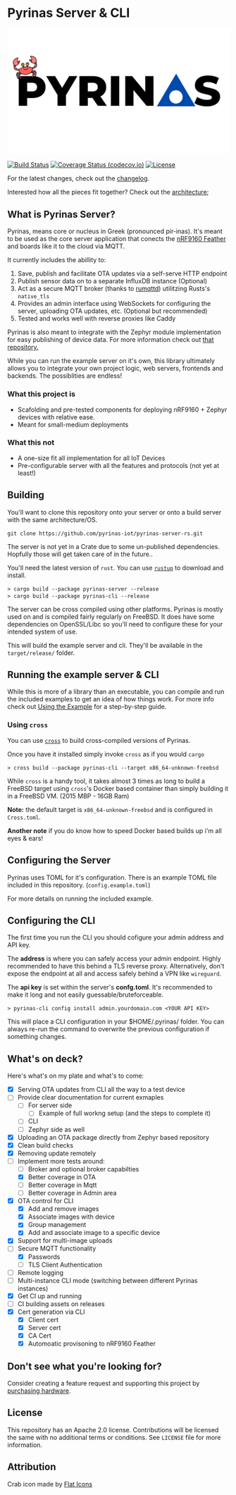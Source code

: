 # Pyrinas Server & CLI

![Pyrinas Logo](docs/img/pyrinas-logo-crab.png)

[![Build Status](https://github.com/pyrinas-iot/pyrinas-server-rs/actions/workflows/rust.yml/badge.svg)](https://github.com/pyrinas-iot/pyrinas-server-rs/actions/)
[![Coverage Status (codecov.io)](https://codecov.io/gh/pyrinas-server-rs/actions/branch/main/graph/badge.svg)](https://codecov.io/gh/pyrinas-server-rs/actions/)
[![License](https://img.shields.io/github/license/pyrinas-iot/pyrinas-server-rs)](https://github.com/pyrinas-iot/pyrinas-server-rs/blob/main/LICENSE)

For the latest changes, check out the [changelog](Changelog.md). 

Interested how all the pieces fit together? Check out the [architecture](Architecture.md);

## What is Pyrinas Server?

Pyrinas, means core or nucleus in Greek (pronounced pir-inas). It's meant to be used as the core server application that conects the [nRF9160 Feather](https://www.jaredwolff.com/store/nrf9160-feather/) and boards like it to the cloud via MQTT. 

It currently includes the abillity to:

1. Save, publish and facilitate OTA updates via a self-serve HTTP endpoint
2. Publish sensor data on to a separate InfluxDB instance (Optional)
3. Act as a secure MQTT broker (thanks to [rumqttd](https://github.com/bytebeamio/rumqtt)) utilitzing Rusts's `native_tls` 
4. Provides an admin interface using WebSockets for configuring the server, uploading OTA updates, etc. (Optional but recommended)
5. Tested and works well with reverse proxies like Caddy

Pyrinas is also meant to integrate with the Zephyr module implementation for easy publishing of device data. For more information check out [that repository.](https://github.com/pyrinas-iot/pyrinas-zephyr)

While you can run the example server on it's own, this library ultimately allows you to integrate your own project logic, web servers, frontends and backends. The possiblities are endless!

### What this project is

* Scafolding and pre-tested components for deploying nRF9160 + Zephyr devices with relative ease.
* Meant for small-medium deployments

### What this not

* A one-size fit all implementation for all IoT Devices
* Pre-configurable server with all the features and protocols (not yet at least!)

## Building

You'll want to clone this repository onto your server or onto a build server with the same architecture/OS.

```
git clone https://github.com/pyrinas-iot/pyrinas-server-rs.git
```

The server is not yet in a Crate due to some un-published dependencies. Hopfully those will get taken care of in the future..

You'll need the latest version of `rust`. You can use [`rustup`](https://rustup.rs) to download and install.

```
> cargo build --package pyrinas-server --release
> cargo build --package pyrinas-cli --release
```

The server can be cross compiled using other platforms. Pyrinas is mostly used on and is compiled fairly regularly on FreeBSD. It does have some dependencies on OpenSSL/Libc so you'll need to configure these for your intended system of use.

This will build the example server and cli. They'll be available in the `target/release/` folder. 

## Running the example server & CLI

While this is more of a library than an executable, you can compile and run the included examples to get an idea of how things work. For more info check out [Using the Example](docs/using-the-example.md) for a step-by-step guide.


### Using `cross`

You can use [`cross`](https://github.com/rust-embedded/cross) to build cross-compiled versions of Pyrinas.

Once you have it installed simply invoke `cross` as if you would `cargo`

```
> cross build --package pyrinas-cli --target x86_64-unknown-freebsd
```

While `cross` is a handy tool, it takes almost 3 times as long to build a FreeBSD target using `cross`'s Docker based container than simply building it in a FreeBSD VM. (2015 MBP - 16GB Ram)

**Note:** the default target is `x86_64-unknown-freebsd` and is configured in `Cross.toml`.

**Another note** if you do know how to speed Docker based builds up i'm all eyes & ears!

## Configuring the Server

Pyrinas uses TOML for it's configuration. There is an example TOML file included in this repository. (`config.example.toml`)

For more details on running the included example.

## Configuring the CLI

The first time you run the CLI you should cofigure your admin address and API key.

The **address** is where you can safely access your admin endpoint. Highly recommended to have this behind a TLS reverse proxy. Alternatively, don't expose the endpoint at all and access safely behind a VPN like `wireguard`.

The **api key** is set within the server's **confg.toml**. It's recommended to make it long and not easily guessable/bruteforceable. 

```
> pyrinas-cli config install admin.yourdomain.com <YOUR API KEY>
```

This will place a CLI configuration in your $HOME/.pyrinas/ folder. You can always re-run the command to overwrite the previous configuration if something changes. 


## What's on deck?

Here's what's on my plate and what's to come:

- [x] Serving OTA updates from CLI all the way to a test device
- [ ] Provide clear documentation for current exmaples 
  - [ ] For server side
    - [ ] Example of full workng setup (and the steps to complete it)
  - [ ] CLI 
  - [ ] Zephyr side as well
- [x] Uploading an OTA package directly from Zephyr based repository
 - [x] Clean build checks
- [x] Removing update remotely
- [ ] Implement more tests around:
  - [ ] Broker and optional broker capabilties 
  - [x] Better coverage in OTA
  - [ ] Better coverage in Mqtt
  - [ ] Better coverage in Admin area
- [x] OTA control for CLI
  - [x] Add and remove images
  - [x] Associate images with device
  - [x] Group management
  - [x] Add and associate image to a specific device
- [x] Support for multi-image uploads
- [ ] Secure MQTT functionality
  - [x] Passwords
  - [ ] TLS Client Authentication
- [ ] Remote logging
- [ ] Multi-instance CLI mode (switching between different Pyrinas instances)
- [x] Get CI up and running
- [ ] CI building assets on releases
- [x] Cert generation via CLI
  - [x] Client cert
  - [x] Server cert
  - [x] CA Cert
  - [x] Automoatic provisoning to nRF9160 Feather

## Don't see what you're looking for?

Consider creating a feature request and supporting this project by [purchasing hardware](https://www.jaredwolff.com/store/nrf9160-feather/).

## License

This repository has an Apache 2.0 license. Contributions will be licensed the same with no additional terms or conditions. See `LICENSE` file for more information.

## Attribution

Crab icon made by [Flat Icons](https://www.flaticon.com/authors/flat-icons)